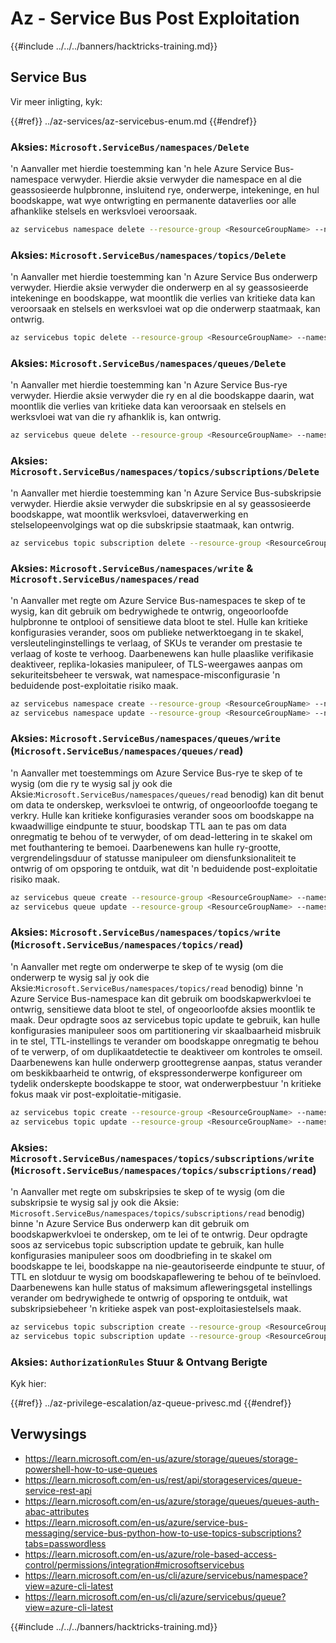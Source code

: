 # Az - Service Bus Post Exploitation

{{#include ../../../banners/hacktricks-training.md}}

## Service Bus

Vir meer inligting, kyk:

{{#ref}}
../az-services/az-servicebus-enum.md
{{#endref}}

### Aksies: `Microsoft.ServiceBus/namespaces/Delete`

'n Aanvaller met hierdie toestemming kan 'n hele Azure Service Bus-namespace verwyder. Hierdie aksie verwyder die namespace en al die geassosieerde hulpbronne, insluitend rye, onderwerpe, intekeninge, en hul boodskappe, wat wye ontwrigting en permanente dataverlies oor alle afhanklike stelsels en werksvloei veroorsaak.
```bash
az servicebus namespace delete --resource-group <ResourceGroupName> --name <NamespaceName>
```
### Aksies: `Microsoft.ServiceBus/namespaces/topics/Delete`

'n Aanvaller met hierdie toestemming kan 'n Azure Service Bus onderwerp verwyder. Hierdie aksie verwyder die onderwerp en al sy geassosieerde intekeninge en boodskappe, wat moontlik die verlies van kritieke data kan veroorsaak en stelsels en werksvloei wat op die onderwerp staatmaak, kan ontwrig.
```bash
az servicebus topic delete --resource-group <ResourceGroupName> --namespace-name <NamespaceName> --name <TopicName>
```
### Aksies: `Microsoft.ServiceBus/namespaces/queues/Delete`

'n Aanvaller met hierdie toestemming kan 'n Azure Service Bus-rye verwyder. Hierdie aksie verwyder die ry en al die boodskappe daarin, wat moontlik die verlies van kritieke data kan veroorsaak en stelsels en werksvloei wat van die ry afhanklik is, kan ontwrig.
```bash
az servicebus queue delete --resource-group <ResourceGroupName> --namespace-name <NamespaceName> --name <QueueName>
```
### Aksies: `Microsoft.ServiceBus/namespaces/topics/subscriptions/Delete`

'n Aanvaller met hierdie toestemming kan 'n Azure Service Bus-subskripsie verwyder. Hierdie aksie verwyder die subskripsie en al sy geassosieerde boodskappe, wat moontlik werksvloei, dataverwerking en stelselopeenvolgings wat op die subskripsie staatmaak, kan ontwrig.
```bash
az servicebus topic subscription delete --resource-group <ResourceGroupName> --namespace-name <NamespaceName> --topic-name <TopicName> --name <SubscriptionName>
```
### Aksies: `Microsoft.ServiceBus/namespaces/write` & `Microsoft.ServiceBus/namespaces/read`

'n Aanvaller met regte om Azure Service Bus-namespaces te skep of te wysig, kan dit gebruik om bedrywighede te ontwrig, ongeoorloofde hulpbronne te ontplooi of sensitiewe data bloot te stel. Hulle kan kritieke konfigurasies verander, soos om publieke netwerktoegang in te skakel, versleutelinginstellings te verlaag, of SKUs te verander om prestasie te verlaag of koste te verhoog. Daarbenewens kan hulle plaaslike verifikasie deaktiveer, replika-lokasies manipuleer, of TLS-weergawes aanpas om sekuriteitsbeheer te verswak, wat namespace-misconfigurasie 'n beduidende post-exploitatie risiko maak.
```bash
az servicebus namespace create --resource-group <ResourceGroupName> --name <NamespaceName> --location <Location>
az servicebus namespace update --resource-group <ResourceGroupName> --name <NamespaceName> --tags <Key=Value>
```
### Aksies: `Microsoft.ServiceBus/namespaces/queues/write` (`Microsoft.ServiceBus/namespaces/queues/read`)

'n Aanvaller met toestemmings om Azure Service Bus-rye te skep of te wysig (om die ry te wysig sal jy ook die Aksie:`Microsoft.ServiceBus/namespaces/queues/read` benodig) kan dit benut om data te onderskep, werksvloei te ontwrig, of ongeoorloofde toegang te verkry. Hulle kan kritieke konfigurasies verander soos om boodskappe na kwaadwillige eindpunte te stuur, boodskap TTL aan te pas om data onregmatig te behou of te verwyder, of om dead-lettering in te skakel om met fouthantering te bemoei. Daarbenewens kan hulle ry-grootte, vergrendelingsduur of statusse manipuleer om diensfunksionaliteit te ontwrig of om opsporing te ontduik, wat dit 'n beduidende post-exploitatie risiko maak.
```bash
az servicebus queue create --resource-group <ResourceGroupName> --namespace-name <NamespaceName> --name <QueueName>
az servicebus queue update --resource-group <ResourceGroupName> --namespace-name <NamespaceName> --name <QueueName>
```
### Aksies: `Microsoft.ServiceBus/namespaces/topics/write` (`Microsoft.ServiceBus/namespaces/topics/read`)

'n Aanvaller met regte om onderwerpe te skep of te wysig (om die onderwerp te wysig sal jy ook die Aksie:`Microsoft.ServiceBus/namespaces/topics/read` benodig) binne 'n Azure Service Bus-namespace kan dit gebruik om boodskapwerkvloei te ontwrig, sensitiewe data bloot te stel, of ongeoorloofde aksies moontlik te maak. Deur opdragte soos az servicebus topic update te gebruik, kan hulle konfigurasies manipuleer soos om partitionering vir skaalbaarheid misbruik in te stel, TTL-instellings te verander om boodskappe onregmatig te behou of te verwerp, of om duplikaatdetectie te deaktiveer om kontroles te omseil. Daarbenewens kan hulle onderwerp groottegrense aanpas, status verander om beskikbaarheid te ontwrig, of ekspressonderwerpe konfigureer om tydelik onderskepte boodskappe te stoor, wat onderwerpbestuur 'n kritieke fokus maak vir post-exploitatie-mitigasie.
```bash
az servicebus topic create --resource-group <ResourceGroupName> --namespace-name <NamespaceName> --name <TopicName>
az servicebus topic update --resource-group <ResourceGroupName> --namespace-name <NamespaceName> --name <TopicName>
```
### Aksies: `Microsoft.ServiceBus/namespaces/topics/subscriptions/write` (`Microsoft.ServiceBus/namespaces/topics/subscriptions/read`)

'n Aanvaller met regte om subskripsies te skep of te wysig (om die subskripsie te wysig sal jy ook die Aksie: `Microsoft.ServiceBus/namespaces/topics/subscriptions/read` benodig) binne 'n Azure Service Bus onderwerp kan dit gebruik om boodskapwerkvloei te onderskep, om te lei of te ontwrig. Deur opdragte soos az servicebus topic subscription update te gebruik, kan hulle konfigurasies manipuleer soos om doodbriefing in te skakel om boodskappe te lei, boodskappe na nie-geautoriseerde eindpunte te stuur, of TTL en slotduur te wysig om boodskapaflewering te behou of te beïnvloed. Daarbenewens kan hulle status of maksimum afleweringsgetal instellings verander om bedrywighede te ontwrig of opsporing te ontduik, wat subskripsiebeheer 'n kritieke aspek van post-exploitasiestelsels maak.
```bash
az servicebus topic subscription create --resource-group <ResourceGroupName> --namespace-name <NamespaceName> --topic-name <TopicName> --name <SubscriptionName>
az servicebus topic subscription update --resource-group <ResourceGroupName> --namespace-name <NamespaceName> --topic-name <TopicName> --name <SubscriptionName>
```
### Aksies: `AuthorizationRules` Stuur & Ontvang Berigte

Kyk hier:

{{#ref}}
../az-privilege-escalation/az-queue-privesc.md
{{#endref}}

## Verwysings

- https://learn.microsoft.com/en-us/azure/storage/queues/storage-powershell-how-to-use-queues
- https://learn.microsoft.com/en-us/rest/api/storageservices/queue-service-rest-api
- https://learn.microsoft.com/en-us/azure/storage/queues/queues-auth-abac-attributes
- https://learn.microsoft.com/en-us/azure/service-bus-messaging/service-bus-python-how-to-use-topics-subscriptions?tabs=passwordless
- https://learn.microsoft.com/en-us/azure/role-based-access-control/permissions/integration#microsoftservicebus
- https://learn.microsoft.com/en-us/cli/azure/servicebus/namespace?view=azure-cli-latest
- https://learn.microsoft.com/en-us/cli/azure/servicebus/queue?view=azure-cli-latest

{{#include ../../../banners/hacktricks-training.md}}
